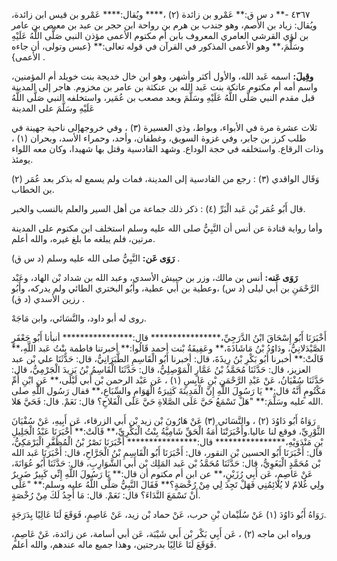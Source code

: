 ٤٣٦٧ -** د س ق:** عَمْرو بن زائدة (٢) ،**** ويُقال:**** عَمْرو بن قيس ابن زائدة، ويُقال: زياد بن الأصم، وهو جندب بن هرم بن رواحة ابن حجر بن عبد بن معيص بن عامر بن لؤي القرشي العامري المعروف بابن أم مكتوم الأعمى مؤذن النبي صَلَّى اللَّهُ عَلَيْهِ وسَلَّمَ،** وهو الأعمى المذكور في القرآن في قوله تعالى:** {عبس وتولى، أن جاءه الأعمى} .

**وقِيلَ:** اسمه عَبد الله، والأول أكثر وأشهر، وهو ابن خال خديجة بنت خويلد أم المؤمنين، واسم أمه أم مكتوم عاتكة بنت عَبد الله بن عنكثة بن عامر بن مخزوم. هاجر إلى المدينة قبل مقدم النبي صَلَّى اللَّهُ عَلَيْهِ وسَلَّمَ وبعد مصعب بن عُمَير، واستخلفه النبي صَلَّى اللَّهُ عَلَيْهِ وسَلَّمَ على المدينة

ثلاث عشرة مرة في الأبواء، وبواط، وذي العسيرة (٣) ، وفي خروجهإلى ناحية جهينة في طلب كرز بن جابر، وفي غزوة السويق، وغطفان، وأحد، وحمراء الأسد، وبحران (١) ، وذات الرقاع. واستخلفه في حجة الوداع. وشهد القادسية وقتل بها شهيدا، وكان معه اللواء يومئذ.

(٢) وَقَال الواقدي (٣) : رجع من القادسية إلى المدينة، فمات ولم يسمع له بذكر بعد عُمَر بن الخطاب.

قال أَبُو عُمَر بْن عَبد الْبَرِّ (٤) : ذكر ذلك جماعة من أهل السير والعلم بالنسب والخبر.

وأما رواية قتادة عن أنس أن النَّبِيُّ صلى الله عليه وسلم استخلف ابن مكتوم على المدينة مرتين، فلم يبلغه ما بلغ غيره، والله أعلم.

**رَوَى عَن:** النَّبِيُّ صلى الله عليه وسلم (د س ق) .

**رَوَى عَنه:** أنس بن مالك، وزر بن حبيش الأسدي، وعبد الله بن شداد بْن الهاد، وعَبْد الرَّحْمَنِ بن أَبي ليلى (د س) ،وعطية بن أَبي عطية، وأَبُو البختري الطائي ولم يدركه، وأَبُو رزين الأسدي (د ق) .

روى له أبو داود، والنَّسَائي، وابن مَاجَهْ.

أَخْبَرَنَا أَبُو إِسْحَاقَ ابْنُ الدَّرَجِيِّ،**************** قال:**************** أنبأنا أَبُو جَعْفَرٍ الصَّيْدَلانِيُّ، ودَاوُدُ بْنُ مَاشَاذَةَ،** وعَفِيفَةُ بْنت أحمد قَالُوا:** أخبرتنا فاطمة بِنْتُ عَبد اللَّهِ،** قَالَتْ:** أخبرنا أَبُو بَكْرِ بْنُ رِيذَةَ، قال: أخبرنا أَبُو الْقَاسِمِ الطَّبَرَانِيُّ، قال: حَدَّثَنَا علي بْن عبد العزيز، قال: حَدَّثَنَا مُحَمَّدُ بْنُ عَمَّارٍ الْمَوْصِلِيُّ، قال: حَدَّثَنَا الْقَاسِمُ بْنُ يَزِيدَ الْجَرْمِيُّ، قال: حَدَّثَنَا سُفْيَانُ، عَنْ عَبْدِ الرَّحْمَنِ بْنِ عَابِسٍ (١) ، عَن عَبْد الرحمن بْن أَبي لَيْلَى،** عَنِ ابْنِ أُمِّ مَكْتُومٍ أَنَّهُ قال:** يَا رَسُولَ اللَّهِ إِنَّ الْمَدِينَةَ كَثِيرَةُ الْهَوَامِ والسِّبَاعِ،** قفال رَسُول اللَّهِ صلى الله عليه وسَلَّمَ:** "هَلْ تَسْمَعُ حَيَّ عَلَى الصَّلاةِ حَيَّ عَلَى الْفَلاحِ؟ قال: نَعَمْ. قال: فَحَيَّ هَلا.

رَوَاهُ أَبُو دَاوُدَ (٢) ، والنَّسَائي (٣) عَنْ هَارُونَ بْن زيد بْن أَبي الزرقاء، عَن أَبِيهِ، عَنْ سُفْيَانَ الثَّوْرِيِّ، فوقع لنا عاليا.وأَخْبَرَتْنَا أَمَةُ الْحَقِّ شَامِيَّةُ بِنْتُ الْبَكْرِيِّ،** قَالَتْ:** أَخْبَرَنَا عَبْدُ الْجَلِيلِ بْنِ مَنْدَوَيْهِ،**************** قال:**************** أَخْبَرَنَا نَصْرُ بْنُ الْمُظَفَّرِ الْبَرْمَكِيُّ، قال: أَخْبَرَنَا أَبُو الحسين بْن النقور، قال: أَخْبَرَنَا أَبُو الْقَاسِمِ بْنُ الْجَرَّاحِ، قال: أَخْبَرَنَا عَبد الله بْن مُحَمَّدٍ الْبَغَوِيُّ، قال: حَدَّثَنَا مُحَمَّدُ بْن عَبد المَلِك بْن أَبي الشَّوَارِبِ، قال: حَدَّثَنَا أَبُو عُوَانَةَ، عَنْ عَاصِمٍ، عَن أَبِي رُزَيْنٍ،** عن ابن أم مكتوم أن قال:** يَا رَسُولَ اللَّهِ إِنِّي كَبِيرٌ ضَرِيرٌ ولِي غُلامٌ لا يُلائِمُنِي فَهَلْ تَجِدَ لِي مِنْ رُخْصَةٍ؟** فَقَالَ النَّبِيُّ صَلَّى اللَّهُ عليه وسلم:** "عَلَى أَنْ تَسْمَعَ النَّدَاءَ؟ قال: نَعَمْ. قال: مَا أَجِدُ لَكَ مِنْ رُخْصَةٍ.

رَوَاهُ أَبُو دَاوُدَ (١) عَنْ سُلَيْمان بْنِ حرب، عَنْ حماد بْن زيد، عَنْ عَاصِمٍ، فَوَقَعَ لَنَا عَالِيًا بِدَرَجَةٍ.

ورواه ابن ماجه (٢) ، عَن أَبِي بَكْر بْن أَبي شَيْبَة، عَن أبي أسامة، عن زائدة، عَنْ عَاصِمٍ، فَوَقَعَ لَنَا عَالِيًا بدرجتين، وهذا جميع ماله عندهم، والله أعلم.